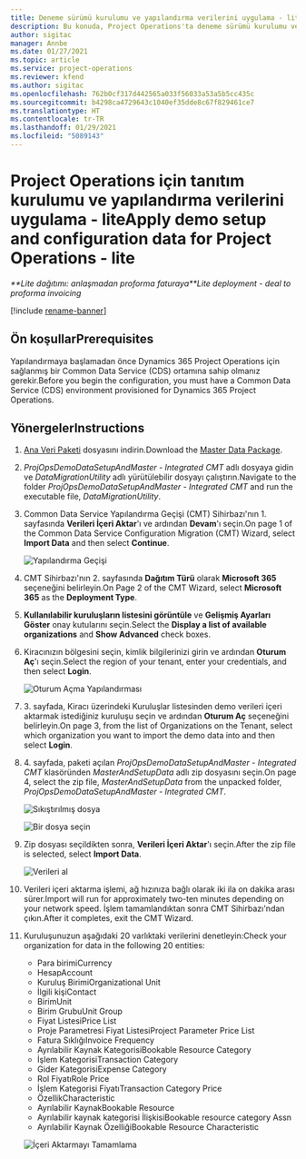 ```yaml
---
title: Deneme sürümü kurulumu ve yapılandırma verilerini uygulama - lite
description: Bu konuda, Project Operations'ta deneme sürümü kurulumu ve yapılandırma verilerini uygulama hakkında bilgiler sağlanmaktadır.
author: sigitac
manager: Annbe
ms.date: 01/27/2021
ms.topic: article
ms.service: project-operations
ms.reviewer: kfend
ms.author: sigitac
ms.openlocfilehash: 762b0cf317d442565a033f56033a53a5b5cc435c
ms.sourcegitcommit: b4298ca4729643c1040ef35dde8c67f829461ce7
ms.translationtype: HT
ms.contentlocale: tr-TR
ms.lasthandoff: 01/29/2021
ms.locfileid: "5089143"
---
```

# <a name="apply-demo-setup-and-configuration-data-for-project-operations---lite"></a><span data-ttu-id="dd4f2-103">Project Operations için tanıtım kurulumu ve yapılandırma verilerini uygulama - lite</span><span class="sxs-lookup"><span data-stu-id="dd4f2-103">Apply demo setup and configuration data for Project Operations - lite</span></span> 

<span data-ttu-id="dd4f2-104">_\*\*Lite dağıtımı: anlaşmadan proforma faturaya_</span><span class="sxs-lookup"><span data-stu-id="dd4f2-104">_\*\*Lite deployment - deal to proforma invoicing_</span></span>

[!include [rename-banner](~/includes/cc-data-platform-banner.md)]

## <a name="prerequisites"></a><span data-ttu-id="dd4f2-105">Ön koşullar</span><span class="sxs-lookup"><span data-stu-id="dd4f2-105">Prerequisites</span></span>

<span data-ttu-id="dd4f2-106">Yapılandırmaya başlamadan önce Dynamics 365 Project Operations için sağlanmış bir Common Data Service (CDS) ortamına sahip olmanız gerekir.</span><span class="sxs-lookup"><span data-stu-id="dd4f2-106">Before you begin the configuration, you must have a Common Data Service (CDS) environment provisioned for Dynamics 365 Project Operations.</span></span>


## <a name="instructions"></a><span data-ttu-id="dd4f2-107">Yönergeler</span><span class="sxs-lookup"><span data-stu-id="dd4f2-107">Instructions</span></span>

1. <span data-ttu-id="dd4f2-108">[Ana Veri Paketi](https://download.microsoft.com/download/3/4/1/341bf279-a64f-4baa-af31-ce624859b518/ProjOpsSampleSetupData%20-%20CE%20only%20CMT.zip) dosyasını indirin.</span><span class="sxs-lookup"><span data-stu-id="dd4f2-108">Download the [Master Data Package](https://download.microsoft.com/download/3/4/1/341bf279-a64f-4baa-af31-ce624859b518/ProjOpsSampleSetupData%20-%20CE%20only%20CMT.zip).</span></span> 
2. <span data-ttu-id="dd4f2-109">*ProjOpsDemoDataSetupAndMaster - Integrated CMT* adlı dosyaya gidin ve *DataMigrationUtility* adlı yürütülebilir dosyayı çalıştırın.</span><span class="sxs-lookup"><span data-stu-id="dd4f2-109">Navigate to the folder *ProjOpsDemoDataSetupAndMaster - Integrated CMT* and run the executable file, *DataMigrationUtility*.</span></span>
3. <span data-ttu-id="dd4f2-110">Common Data Service Yapılandırma Geçişi (CMT) Sihirbazı'nın 1. sayfasında **Verileri İçeri Aktar**'ı ve ardından **Devam**'ı seçin.</span><span class="sxs-lookup"><span data-stu-id="dd4f2-110">On page 1 of the Common Data Service Configuration Migration (CMT) Wizard, select **Import Data** and then select **Continue**.</span></span>

    ![Yapılandırma Geçişi](./media/1ConfigurationMigration.png)

4. <span data-ttu-id="dd4f2-112">CMT Sihirbazı'nın 2. sayfasında **Dağıtım Türü** olarak **Microsoft 365** seçeneğini belirleyin.</span><span class="sxs-lookup"><span data-stu-id="dd4f2-112">On Page 2 of the CMT Wizard, select **Microsoft 365** as the **Deployment Type**.</span></span>
5. <span data-ttu-id="dd4f2-113">**Kullanılabilir kuruluşların listesini görüntüle** ve **Gelişmiş Ayarları Göster** onay kutularını seçin.</span><span class="sxs-lookup"><span data-stu-id="dd4f2-113">Select the **Display a list of available organizations** and **Show Advanced** check boxes.</span></span>
6. <span data-ttu-id="dd4f2-114">Kiracınızın bölgesini seçin, kimlik bilgilerinizi girin ve ardından **Oturum Aç**'ı seçin.</span><span class="sxs-lookup"><span data-stu-id="dd4f2-114">Select the region of your tenant, enter your credentials, and then select **Login**.</span></span>

   ![Oturum Açma Yapılandırması](./media/2ConfigurationSignin.png)

7. <span data-ttu-id="dd4f2-116">3. sayfada, Kiracı üzerindeki Kuruluşlar listesinden demo verileri içeri aktarmak istediğiniz kuruluşu seçin ve ardından **Oturum Aç** seçeneğini belirleyin.</span><span class="sxs-lookup"><span data-stu-id="dd4f2-116">On page 3, from the list of Organizations on the Tenant, select which organization you want to import the demo data into and then select **Login**.</span></span>
8. <span data-ttu-id="dd4f2-117">4. sayfada, paketi açılan *ProjOpsDemoDataSetupAndMaster - Integrated CMT* klasöründen *MasterAndSetupData* adlı zip dosyasını seçin.</span><span class="sxs-lookup"><span data-stu-id="dd4f2-117">On page 4, select the zip file, *MasterAndSetupData* from the unpacked folder, *ProjOpsDemoDataSetupAndMaster - Integrated CMT*.</span></span>

   ![Sıkıştırılmış dosya](./media/3ZipFile.png)

   ![Bir dosya seçin](./media/4SelectAFile.png)

9. <span data-ttu-id="dd4f2-120">Zip dosyası seçildikten sonra, **Verileri İçeri Aktar**'ı seçin.</span><span class="sxs-lookup"><span data-stu-id="dd4f2-120">After the zip file is selected, select **Import Data**.</span></span>

   ![Verileri al](./media/5ImportData.png)

10. <span data-ttu-id="dd4f2-122">Verileri içeri aktarma işlemi, ağ hızınıza bağlı olarak iki ila on dakika arası sürer.</span><span class="sxs-lookup"><span data-stu-id="dd4f2-122">Import will run for approximately two-ten minutes depending on your network speed.</span></span> <span data-ttu-id="dd4f2-123">İşlem tamamlandıktan sonra CMT Sihirbazı'ndan çıkın.</span><span class="sxs-lookup"><span data-stu-id="dd4f2-123">After it completes, exit the CMT Wizard.</span></span> 
11. <span data-ttu-id="dd4f2-124">Kuruluşunuzun aşağıdaki 20 varlıktaki verilerini denetleyin:</span><span class="sxs-lookup"><span data-stu-id="dd4f2-124">Check your organization for data in the following 20 entities:</span></span>

    -   <span data-ttu-id="dd4f2-125">Para birimi</span><span class="sxs-lookup"><span data-stu-id="dd4f2-125">Currency</span></span>
    -   <span data-ttu-id="dd4f2-126">Hesap</span><span class="sxs-lookup"><span data-stu-id="dd4f2-126">Account</span></span>
    -   <span data-ttu-id="dd4f2-127">Kuruluş Birimi</span><span class="sxs-lookup"><span data-stu-id="dd4f2-127">Organizational Unit</span></span>
    -   <span data-ttu-id="dd4f2-128">İlgili kişi</span><span class="sxs-lookup"><span data-stu-id="dd4f2-128">Contact</span></span>
    -   <span data-ttu-id="dd4f2-129">Birim</span><span class="sxs-lookup"><span data-stu-id="dd4f2-129">Unit</span></span>
    -   <span data-ttu-id="dd4f2-130">Birim Grubu</span><span class="sxs-lookup"><span data-stu-id="dd4f2-130">Unit Group</span></span>
    -   <span data-ttu-id="dd4f2-131">Fiyat Listesi</span><span class="sxs-lookup"><span data-stu-id="dd4f2-131">Price List</span></span>
    -   <span data-ttu-id="dd4f2-132">Proje Parametresi Fiyat Listesi</span><span class="sxs-lookup"><span data-stu-id="dd4f2-132">Project Parameter Price List</span></span> 
    -   <span data-ttu-id="dd4f2-133">Fatura Sıklığı</span><span class="sxs-lookup"><span data-stu-id="dd4f2-133">Invoice Frequency</span></span>
    -   <span data-ttu-id="dd4f2-134">Ayrılabilir Kaynak Kategorisi</span><span class="sxs-lookup"><span data-stu-id="dd4f2-134">Bookable Resource Category</span></span>
    -   <span data-ttu-id="dd4f2-135">İşlem Kategorisi</span><span class="sxs-lookup"><span data-stu-id="dd4f2-135">Transaction Category</span></span>
    -   <span data-ttu-id="dd4f2-136">Gider Kategorisi</span><span class="sxs-lookup"><span data-stu-id="dd4f2-136">Expense Category</span></span>
    -   <span data-ttu-id="dd4f2-137">Rol Fiyatı</span><span class="sxs-lookup"><span data-stu-id="dd4f2-137">Role Price</span></span>
    -   <span data-ttu-id="dd4f2-138">İşlem Kategorisi Fiyatı</span><span class="sxs-lookup"><span data-stu-id="dd4f2-138">Transaction Category Price</span></span>
    -   <span data-ttu-id="dd4f2-139">Özellik</span><span class="sxs-lookup"><span data-stu-id="dd4f2-139">Characteristic</span></span>
    -   <span data-ttu-id="dd4f2-140">Ayrılabilir Kaynak</span><span class="sxs-lookup"><span data-stu-id="dd4f2-140">Bookable Resource</span></span>
    -   <span data-ttu-id="dd4f2-141">Ayrılabilir kaynak kategorisi İlişkisi</span><span class="sxs-lookup"><span data-stu-id="dd4f2-141">Bookable resource category Assn</span></span>
    -   <span data-ttu-id="dd4f2-142">Ayrılabilir Kaynak Özelliği</span><span class="sxs-lookup"><span data-stu-id="dd4f2-142">Bookable Resource Characteristic</span></span>

    ![İçeri Aktarmayı Tamamlama](./media/6CompleteImport.png)
